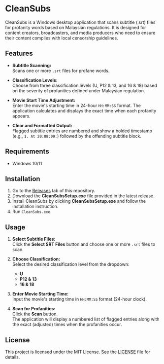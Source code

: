 # CleanSubs

CleanSubs is a Windows desktop application that scans subtitle (.srt) files for profanity words based on Malaysian regulations. It is designed for content creators, broadcasters, and media producers who need to ensure their content complies with local censorship guidelines.

## Features

- **Subtitle Scanning:**  
  Scans one or more `.srt` files for profane words.

- **Classification Levels:**  
  Choose from three classification levels (U, P12 & 13, and 16 & 18) based on the severity of profanities defined under Malaysian regulation.

- **Movie Start Time Adjustment:**  
  Enter the movie's starting time in 24-hour `HH:MM:SS` format. The application calculates and displays the exact time when each profanity appears.

- **Clear and Formatted Output:**  
  Flagged subtitle entries are numbered and show a bolded timestamp (e.g., `1. At 20:08:09:`) followed by the offending subtitle block.

## Requirements

- Windows 10/11

## Installation

1. Go to the [Releases](Releases) tab of this repository.
2. Download the **CleanSubsSetup.exe** file provided in the latest release.
3. Install CleanSubs by clicking **CleanSubsSetup.exe** and follow the installation instruction.
4. Run `CleanSubs.exe`.

## Usage

1. **Select Subtitle Files:**  
   Click the **Select SRT Files** button and choose one or more `.srt` files to scan.

3. **Choose Classification:**  
   Select the desired classification level from the dropdown:
   - **U**
   - **P12 & 13**
   - **16 & 18**

4. **Enter Movie Starting Time:**  
   Input the movie's starting time in `HH:MM:SS` format (24-hour clock).

5. **Scan for Profanities:**  
   Click the **Scan** button.  
   The application will display a numbered list of flagged entries along with the exact (adjusted) times when the profanities occur.

## License

This project is licensed under the MIT License. See the [LICENSE](LICENSE) file for details.

